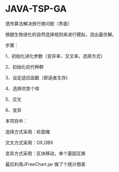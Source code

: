 # JAVA-TSP-GA
遗传算法解决旅行商问题（界面）

根据生物进化的自然选择规则来进行模拟，选出最优解。


步骤：

1、初始化进化参数（变异率，交叉率，选择方式）

2、初始化初代种群

3、设定适应函数（即适者生存)

4、选择优势个体

5、交叉

6、变异


本项目中：

选择方式采用：轮盘赌

交叉方式采用：OX,OBX

变异方式采用：区块移动，单个基因互换

最后利用JFreeChart.jar 做了个统计图表
